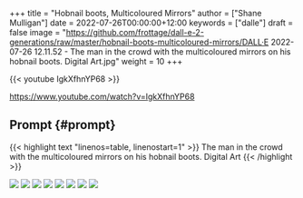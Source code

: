 +++
title = "Hobnail boots, Multicoloured Mirrors"
author = ["Shane Mulligan"]
date = 2022-07-26T00:00:00+12:00
keywords = ["dalle"]
draft = false
image = "https://github.com/frottage/dall-e-2-generations/raw/master/hobnail-boots-multicoloured-mirrors/DALL·E 2022-07-26 12.11.52 - The man in the crowd with the multicoloured mirrors on his hobnail boots. Digital Art.jpg"
weight = 10
+++

{{< youtube IgkXfhnYP68 >}}

<https://www.youtube.com/watch?v=IgkXfhnYP68>


## Prompt {#prompt}

{{< highlight text "linenos=table, linenostart=1" >}}
The man in the crowd with the multicoloured mirrors on his hobnail boots. Digital Art
{{< /highlight >}}

![](https://github.com/frottage/dall-e-2-generations/raw/master/hobnail-boots-multicoloured-mirrors/DALL%C2%B7E%202022-07-26%2012.11.52%20-%20The%20man%20in%20the%20crowd%20with%20the%20multicoloured%20mirrors%20on%20his%20hobnail%20boots.%20Digital%20Art.jpg)
![](https://github.com/frottage/dall-e-2-generations/raw/master/hobnail-boots-multicoloured-mirrors/DALL%C2%B7E%202022-07-26%2012.11.56%20-%20The%20man%20in%20the%20crowd%20with%20the%20multicoloured%20mirrors%20on%20his%20hobnail%20boots.%20Digital%20Art.jpg)
![](https://github.com/frottage/dall-e-2-generations/raw/master/hobnail-boots-multicoloured-mirrors/DALL%C2%B7E%202022-07-26%2012.12.00%20-%20The%20man%20in%20the%20crowd%20with%20the%20multicoloured%20mirrors%20on%20his%20hobnail%20boots.%20Digital%20Art.jpg)
![](https://github.com/frottage/dall-e-2-generations/raw/master/hobnail-boots-multicoloured-mirrors/DALL%C2%B7E%202022-07-26%2012.12.02%20-%20The%20man%20in%20the%20crowd%20with%20the%20multicoloured%20mirrors%20on%20his%20hobnail%20boots.%20Digital%20Art.jpg)
![](https://github.com/frottage/dall-e-2-generations/raw/master/hobnail-boots-multicoloured-mirrors/DALL%C2%B7E%202022-07-26%2012.12.21%20-%20The%20man%20in%20the%20crowd%20with%20the%20multicoloured%20mirrors%20on%20his%20hobnail%20boots.%20Digital%20Art.jpg)
![](https://github.com/frottage/dall-e-2-generations/raw/master/hobnail-boots-multicoloured-mirrors/DALL%C2%B7E%202022-07-26%2012.12.24%20-%20The%20man%20in%20the%20crowd%20with%20the%20multicoloured%20mirrors%20on%20his%20hobnail%20boots.%20Digital%20Art.jpg)
![](https://github.com/frottage/dall-e-2-generations/raw/master/hobnail-boots-multicoloured-mirrors/DALL%C2%B7E%202022-07-26%2012.12.28%20-%20The%20man%20in%20the%20crowd%20with%20the%20multicoloured%20mirrors%20on%20his%20hobnail%20boots.%20Digital%20Art.jpg)
![](https://github.com/frottage/dall-e-2-generations/raw/master/hobnail-boots-multicoloured-mirrors/DALL%C2%B7E%202022-07-26%2012.12.32%20-%20The%20man%20in%20the%20crowd%20with%20the%20multicoloured%20mirrors%20on%20his%20hobnail%20boots.%20Digital%20Art.jpg)